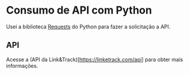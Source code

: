 # Consumo de API com Python

Usei a biblioteca [Requests](https://docs.python-requests.org/en/latest/) do Python para fazer a solicitação a API.

## API

Acesse a (API da Link&Track)[https://linketrack.com/api] para obter mais informações.